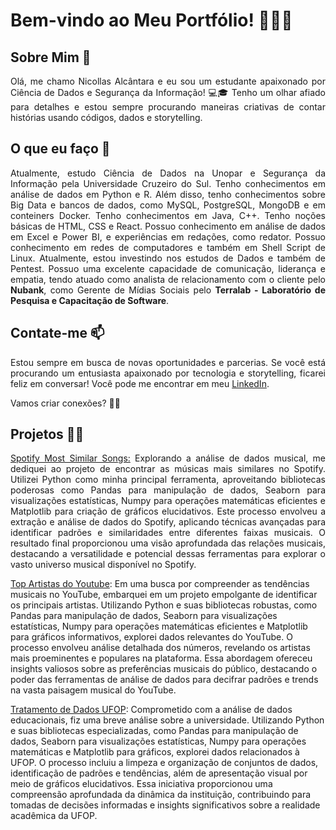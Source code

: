 <!DOCTYPE html>
<html lang="en">

<head>
    <meta charset="UTF-8">
    <meta name="viewport" content="width=device-width, initial-scale=1.0">
</head>

<body>
    <div class="container">
        <h1>Bem-vindo ao Meu Portfólio! 👩‍💻📰</h1>
        <h2>Sobre Mim 🌟</h2>
        <p style="text-align: justify;"> Olá, me chamo Nicollas Alcântara e eu sou um estudante apaixonado por Ciência de Dados e Segurança da Informação! 💻🎓 Tenho um olhar afiado para detalhes e
            estou sempre procurando maneiras criativas de contar histórias usando códigos, dados e storytelling.</p>
        <h2> O que eu faço 🚀</h2>
        <p style="text-align: justify;"> Atualmente, estudo Ciência de Dados na Unopar e Segurança da Informação pela Universidade Cruzeiro do Sul. Tenho conhecimentos em análise de dados em Python e R. Além disso, tenho conhecimentos sobre Big Data e bancos de dados, como MySQL, PostgreSQL, MongoDB e em conteiners Docker. Tenho conhecimentos em Java, C++. Tenho noções básicas de HTML, CSS e React. Possuo conhecimento em análise de dados em Excel e Power BI, e experiências em redações, como redator. Possuo conhecimento em redes de computadores e também em Shell Script de Linux. Atualmente, estou investindo nos estudos de Dados e também de Pentest. Possuo uma excelente capacidade de comunicação, liderança e empatia, tendo atuado como analista de relacionamento com o cliente pelo <b>Nubank</b>, como Gerente de Mídias Sociais pelo <b>Terralab - Laboratório de Pesquisa e Capacitação de Software</b>.</p>
        <h2>Contate-me 📫</h2>
        <p style="text-align: justify;" >Estou sempre em busca de novas oportunidades e parcerias. Se você está procurando um entusiasta
            apaixonado por tecnologia e storytelling, ficarei feliz em conversar! Você pode me encontrar em meu <a
                href="https://www.linkedin.com/in/nicollas-alc%C3%A2ntara-8650b5132/">LinkedIn</a>.</p>
        <p>Vamos criar conexões? 🌟✨</p><p><i class="fa-brands fa-linkedin"></i></p>
        <h2> Projetos 👩‍💻 </h2>
        <p style="text-align: justify;" ><a href="https://github.com/niklaz4/portfolio/tree/main/Spotify%20Most%20Similar%20Songs">Spotify Most Similar Songs:</a> Explorando a análise de dados musical, me dediquei ao projeto de encontrar as músicas mais similares no Spotify. Utilizei Python como minha principal ferramenta, aproveitando bibliotecas poderosas como Pandas para manipulação de dados, Seaborn para visualizações estatísticas, Numpy para operações matemáticas eficientes e Matplotlib para criação de gráficos elucidativos. Este processo envolveu a extração e análise de dados do Spotify, aplicando técnicas avançadas para identificar padrões e similaridades entre diferentes faixas musicais. O resultado final proporcionou uma visão aprofundada das relações musicais, destacando a versatilidade e potencial dessas ferramentas para explorar o vasto universo musical disponível no Spotify. <p><a href="https://github.com/niklaz4/portfolio/tree/main/Top%20Youtube%20Artist">Top Artistas do Youtube</a>: Em uma busca por compreender as tendências musicais no YouTube, embarquei em um projeto empolgante de identificar os principais artistas. Utilizando Python e suas bibliotecas robustas, como Pandas para manipulação de dados, Seaborn para visualizações estatísticas, Numpy para operações matemáticas eficientes e Matplotlib para gráficos informativos, explorei dados relevantes do YouTube. O processo envolveu análise detalhada dos números, revelando os artistas mais proeminentes e populares na plataforma. Essa abordagem ofereceu insights valiosos sobre as preferências musicais do público, destacando o poder das ferramentas de análise de dados para decifrar padrões e trends na vasta paisagem musical do YouTube.</p><p><a href="https://github.com/niklaz4/portfolio/tree/main/tratamento%20de%20dados%20UFOP">Tratamento de Dados UFOP</a>: Comprometido com a análise de dados educacionais, fiz uma breve análise sobre a universidade. Utilizando Python e suas bibliotecas especializadas, como Pandas para manipulação de dados, Seaborn para visualizações estatísticas, Numpy para operações matemáticas e Matplotlib para gráficos, explorei dados relacionados à UFOP. O processo incluiu a limpeza e organização de conjuntos de dados, identificação de padrões e tendências, além de apresentação visual por meio de gráficos elucidativos. Essa iniciativa proporcionou uma compreensão aprofundada da dinâmica da instituição, contribuindo para tomadas de decisões informadas e insights significativos sobre a realidade acadêmica da UFOP.</p></p>
    </div>
</body>

</html>
